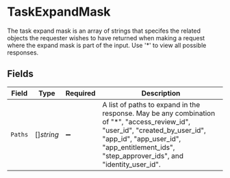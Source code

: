 # TaskExpandMask

The task expand mask is an array of strings that specifes the related objects the requester wishes to have returned when making a request where the expand mask is part of the input. Use '*' to view all possible responses.


## Fields

| Field                                                                                                                                                                                                                       | Type                                                                                                                                                                                                                        | Required                                                                                                                                                                                                                    | Description                                                                                                                                                                                                                 |
| --------------------------------------------------------------------------------------------------------------------------------------------------------------------------------------------------------------------------- | --------------------------------------------------------------------------------------------------------------------------------------------------------------------------------------------------------------------------- | --------------------------------------------------------------------------------------------------------------------------------------------------------------------------------------------------------------------------- | --------------------------------------------------------------------------------------------------------------------------------------------------------------------------------------------------------------------------- |
| `Paths`                                                                                                                                                                                                                     | []*string*                                                                                                                                                                                                                  | :heavy_minus_sign:                                                                                                                                                                                                          | A list of paths to expand in the response. May be any combination of "*", "access_review_id", "user_id", "created_by_user_id", "app_id", "app_user_id", "app_entitlement_ids", "step_approver_ids", and "identity_user_id". |